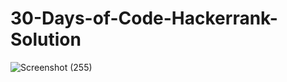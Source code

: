 # 30-Days-of-Code-Hackerrank-Solution
![Screenshot (255)](https://user-images.githubusercontent.com/54471415/118080264-7a87e900-b3d7-11eb-8fc6-999e124498a3.png)
